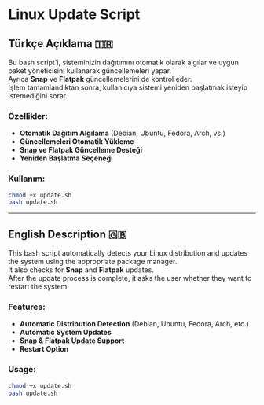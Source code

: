 # Linux Update Script  

## Türkçe Açıklama 🇹🇷  
Bu bash script'i, sisteminizin dağıtımını otomatik olarak algılar ve uygun paket yöneticisini kullanarak güncellemeleri yapar.  
Ayrıca **Snap** ve **Flatpak** güncellemelerini de kontrol eder.  
İşlem tamamlandıktan sonra, kullanıcıya sistemi yeniden başlatmak isteyip istemediğini sorar.  

### Özellikler:
- **Otomatik Dağıtım Algılama** (Debian, Ubuntu, Fedora, Arch, vs.)
- **Güncellemeleri Otomatik Yükleme**
- **Snap ve Flatpak Güncelleme Desteği**
- **Yeniden Başlatma Seçeneği**  

### Kullanım:
```bash
chmod +x update.sh
bash update.sh
```

---

## English Description 🇬🇧  
This bash script automatically detects your Linux distribution and updates the system using the appropriate package manager.  
It also checks for **Snap** and **Flatpak** updates.  
After the update process is complete, it asks the user whether they want to restart the system.  

### Features:
- **Automatic Distribution Detection** (Debian, Ubuntu, Fedora, Arch, etc.)
- **Automatic System Updates**
- **Snap & Flatpak Update Support**
- **Restart Option**  

### Usage:
```bash
chmod +x update.sh
bash update.sh
```
